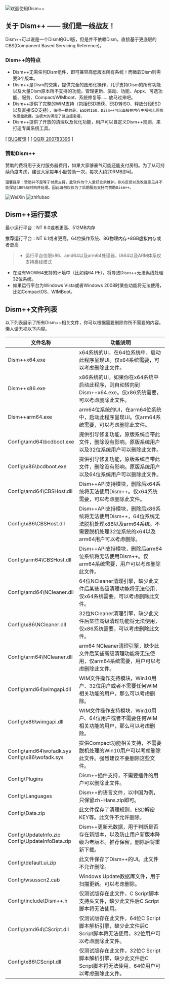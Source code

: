 ![欢迎使用Dism++](../images/logo.png "欢迎使用Dism++")  

## 关于 Dism++ —— **我们是一线战友！**

Dism++可以说是一个Dism的GUI版，但是并不依赖Dism，直接基于更底层的CBS(Component Based Servicing Reference)。


### Dism++的特点
* Dism++无需任何Dism组件，即可兼容高低版本所有系统！而微软Dism则需要3个版本。
* Dism++是Dism的交集，提供完全的图形化操作，几乎支持Dism的所有功能以及大量Dism原本所不支持的功能。管理更新、驱动、功能、Appx、可选功能、服务、Compact/WIMboot、系统修复等……放马过来吧。
* Dism++提供了完整的WIM支持（包括ESD捕获、ESD转ISO、释放分段ESD以及直接ISO支持），`值得一提的是，ESD转ISO，Dism++可以直接在内存中解密无需修改硬盘数据。这极大的满足了强迫症患者。`
* Dism++提供了开放的清理以及优化功能，用户可以自定义Dism++规则，来打造专属系统工具。

[ [BUG反馈](https://github.com/Chuyu-Team/Dism-Multi-language/issues) ]
[ [QQ群 200783396](http://shang.qq.com/wpa/qunwpa?idkey=07a04c095aee1e31f54b82ba98499a5b49aa10185f975946243ba68e0134a34e) ]

### 赞助Dism++
赞助的费将用于支付服务器费用，如果大家够豪气可能还能支付房租。为了从可持续角度考虑，建议大家每年小额赞助一次，每次大约20RMB即可。

`温馨提示：赞助并不是等于付费支持，此软件为个人爱好业余维护。BUG反馈以及改进意见并不能保证100%及时响并处理。因此请勿仅仅为了后期服务支持而赞助Dism++。`

![WeiXin](../images/weixin.png)  ![zhifubao](../images/1487498940074.jpg)

## Dism++运行要求

最小运行平台：NT 6.0或者更高、512MB内存

推荐运行平台：NT 6.1或者更高，64位操作系统、8G物理内存+8GB虚拟内存或者更高

>* 运行平台仅限x86、amd64以及arm64处理器，IA64以及ARM体系仅支持离线模式
* 在没有WOW64支持的环境中（比如纯64 PE），将导致Dism++无法离线处理32位系统。
* 如果运行平台为Windows Vista或者Windows 2008时某些功能将无法使用，比如CompactOS、WIMBoot。

## Dism++文件列表

以下列表展示了所有Dism++相关文件，你可以根据需要删除你所不需要的内容。懒人请无视以下内容。

| 文件名称 | 功能说明
| -------- | -------
|Dism++x64.exe|x64系统的UI，在64位系统中，启动此程序呈现UI。仅x64系统需要，可以考虑删除此文件。
|Dism++x86.exe|x86系统的UI，如果你在x64系统中启动此程序，则自动转向到Dism++x64.exe。仅x86系统需要，可以考虑删除此文件。
|Dism++arm64.exe|arm64位系统的UI，在arm64位系统中，启动此程序呈现UI。仅arm64系统需要，可以考虑删除此文件。
|Config\amd64\bcdboot.exe|提供引导修复功能，原版系统自带此文件，删除没有影响。原版系统用户以及32位系统用户可以删除此文件。
|Config\x86\bcdboot.exe|提供引导修复功能，原版系统自带此文件，删除没有影响。原版系统用户以及64位系统用户可以删除此文件。
|Config\amd64\CBSHost.dll|Dism++API支持模块，删除后x64系统将无法使用Dism++。仅x64系统需要，可以考虑删除此文件。
|Config\x86\CBSHost.dll|Dism++API支持模块，删除后x86系统将无法使用Dism++，64位系统无法脱机处理x86以及arm64系统。不需要脱机处理32位系统的x64以及arm64用户可以考虑删除。
|Config\arm64\CBSHost.dll|Dism++API支持模块，删除后arm64位系统将无法使用Dism++。仅arm64系统需要，用户可以考虑删除此文件。
|Config\amd64\NCleaner.dll|64位NCleaner清理引擎，缺少此文件后某些高级清理功能将无法使用，仅x64系统需要，可以考虑删除此文件。
|Config\x86\NCleaner.dll|32位NCleaner清理引擎，缺少此文件后某些高级清理功能将无法使用，仅x86系统需要，可以考虑删除此文件。
|Config\arm64\NCleaner.dll|arm64 NCleaner清理引擎，缺少此文件后某些高级清理功能将无法使用，仅arm64系统需要，用户可以考虑删除此文件。
|Config\amd64\wimgapi.dll|WIM文件操作支持模块，Win10用户、32位用户或者不需要任何WIM相关功能的用户，那么可以考虑删除。
|Config\x86\wimgapi.dll|WIM文件操作支持模块，Win10用户、64位用户或者不需要任何WIM相关功能的用户，那么可以考虑删除。
|Config\amd64\wofadk.sys<br>Config\x86\wofadk.sys|提供Compact功能相关支持，不需要脱机处理的Win10用户可以考虑删除此文件。强烈建议不要删除这些文件。
|Config\Plugins|Dism++插件支持，不需要插件的用户可以删除此文件。
|Config\Languages|Dism++的语言文件，以中国为例，只保留zh-Hans.zip即可。
|Config\Data.zip|此文件保存了清理规则，ESD解密KEY等。此文件不允许删除。
|Config\UpdateInfo.zip<br>Config\UpdateInfoBeta.zip|Dism++更新元数据，用于判断是否存在新版本，以及防止用户新版本降级为老版本。推荐保留，删除后将重新下载。
|Config\default.ui.zip|此文件保存了Dism++的UI。此文件不允许删除。
|Config\wsusscn2.cab|Windows Update数据库文件，用于扫描更新。可以考虑删除。
|Config\include\Dism++.h|仅测试版存在此文件，C Script脚本支持头文件，缺少此文件后C Script脚本将无法使用。
|Config\amd64\CScript.dll|仅测试版存在此文件，64位C Script脚本解析引擎，缺少此文件后C Script脚本将无法使用，32位用户可以考虑删除此文件。
|Config\x86\CScript.dll|仅测试版存在此文件，32位C Script脚本解析引擎，缺少此文件后C Script脚本将无法使用，64位用户可以考虑删除此文件。
